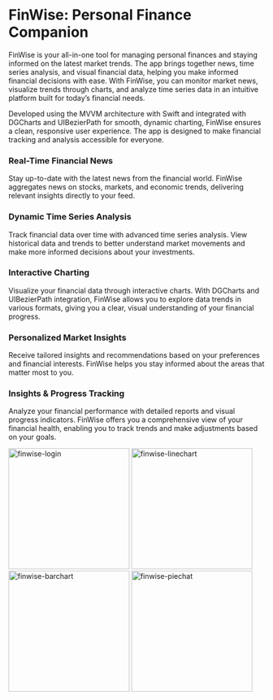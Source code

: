 # FinWise: Personal Finance Companion

FinWise is your all-in-one tool for managing personal finances and staying informed on the latest market trends. The app brings together news, time series analysis, and visual financial data, helping you make informed financial decisions with ease. With FinWise, you can monitor market news, visualize trends through charts, and analyze time series data in an intuitive platform built for today’s financial needs.

Developed using the MVVM architecture with Swift and integrated with DGCharts and UIBezierPath for smooth, dynamic charting, FinWise ensures a clean, responsive user experience. The app is designed to make financial tracking and analysis accessible for everyone.

### Real-Time Financial News
Stay up-to-date with the latest news from the financial world. FinWise aggregates news on stocks, markets, and economic trends, delivering relevant insights directly to your feed.

### Dynamic Time Series Analysis
Track financial data over time with advanced time series analysis. View historical data and trends to better understand market movements and make more informed decisions about your investments.

### Interactive Charting
Visualize your financial data through interactive charts. With DGCharts and UIBezierPath integration, FinWise allows you to explore data trends in various formats, giving you a clear, visual understanding of your financial progress.

### Personalized Market Insights
Receive tailored insights and recommendations based on your preferences and financial interests. FinWise helps you stay informed about the areas that matter most to you.

### Insights & Progress Tracking
Analyze your financial performance with detailed reports and visual progress indicators. FinWise offers you a comprehensive view of your financial health, enabling you to track trends and make adjustments based on your goals.

<img src="https://github.com/user-attachments/assets/52b636a0-ea5f-4abe-b6d1-ea8917745008" alt="finwise-login" width="238"/>
<img src="https://github.com/user-attachments/assets/677eb54c-00e9-476a-b3b3-2d4f56185f44" alt="finwise-linechart" width="238"/>
<img src="https://github.com/user-attachments/assets/8848accb-3665-4925-8e85-0e26fe7e0d22" alt="finwise-barchart" width="238"/>
<img src="https://github.com/user-attachments/assets/fe51dc16-3626-46c4-860c-51ff8c194d1d" alt="finwise-piechat" width="238"/>








